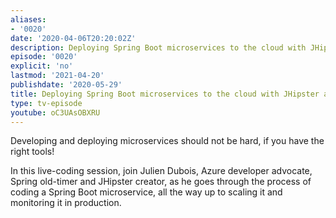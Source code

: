 ```yaml
---
aliases:
- '0020'
date: '2020-04-06T20:20:02Z'
description: Deploying Spring Boot microservices to the cloud with JHipster and Azure
episode: '0020'
explicit: 'no'
lastmod: '2021-04-20'
publishdate: '2020-05-29'
title: Deploying Spring Boot microservices to the cloud with JHipster and Azure
type: tv-episode
youtube: oC3UAsOBXRU
---
```


Developing and deploying microservices should not be hard, if you have the right tools!

In this live-coding session, join Julien Dubois, Azure developer advocate, Spring old-timer and JHipster creator, as he goes through the process of coding a Spring Boot microservice, all the way up to scaling it and monitoring it in production.